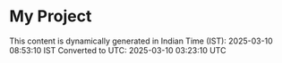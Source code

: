 # My Project

This content is dynamically generated in Indian Time (IST): 2025-03-10 08:53:10 IST
Converted to UTC: 2025-03-10 03:23:10 UTC
